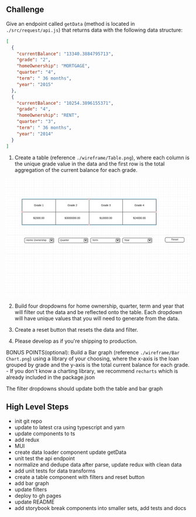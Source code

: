 ## Challenge

Give an endpoint called `getData` (method is located in `./src/request/api.js`) that returns data with the following data structure:

```json
[
  {
    "currentBalance": "13340.3884795713",
    "grade": "2",
    "homeOwnership": "MORTGAGE",
    "quarter": "4",
    "term": " 36 months",
    "year": "2015"
  },
  {
    "currentBalance": "10254.3896155371",
    "grade": "4",
    "homeOwnership": "RENT",
    "quarter": "3",
    "term": " 36 months",
    "year": "2014"
  }
]
```
1. Create a table (reference `./wireframe/Table.png`), where each column is the unique grade value in the data and the first row is the total aggregation of the current balance for each grade.

![Home](./wireframe/Table.png)

2. Build four dropdowns for home ownership, quarter, term and year that will filter out the data and be reflected onto the table. Each dropdown will have unique values that you will need to generate from the data.

3. Create a reset button that resets the data and filter.

4. Please develop as if you're shipping to production.

BONUS POINTS(optional):
  Build a Bar graph (reference `./wireframe/Bar Chart.png`) using a library of your choosing, where the x-axis is the loan grouped by grade and the y-axis is the total current balance for each grade.
    - If you don't know a charting library, we recommend `recharts` which is already included in the package.json

  The filter dropdowns should update both the table and bar graph

## High Level Steps

- init git repo
- update to latest cra using typescript and yarn
- update components to ts
- add redux
- MUI
- create data loader component update getData
- unit test the api endpoint
- normalize and dedupe data after parse, update redux with clean data
- add unit tests for data transforms
- create a table component with filters and reset button
- add bar graph
- update filters
- deploy to gh pages
- update README
- add storybook break components into smaller sets, add tests and docs